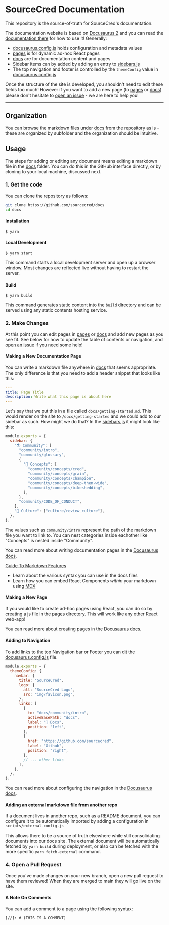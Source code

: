 # SourceCred Documentation

This repository is the source-of-truth for SourceCred's documentation.

The documentation website is based on [Docusaurus 2](https://v2.docusaurus.io/)
and you can read the
[documentation there](https://v2.docusaurus.io/docs/introduction) for how to use
it! Generally:

- [docusaurus.config.js](docusaurus.config.js) holds configuration and metadata
  values
- [pages](pages) is for dynamic ad-hoc React pages
- [docs](docs) are for documentation content and pages
- Sidebar items can by added by adding an entry to [sidebars.js](sidebars.js)
- The top navigation and footer is controlled by the `themeConfig` value in
  [docusaurus.config.js](docusaurus.config.js)

Once the structure of the site is developed, you shouldn't need to edit these
fields too much! However if you want to add a new page (to [pages](pages) or
[docs](docs)) please don't hesitate to
[open an issue](https://github.com/sourcecred/docs/issues) - we are here to help
you!

---

## Organization

You can browse the markdown files under [docs](docs) from the repository as is -
these are organized by subfolder and the organization should be intuitive.

## Usage

The steps for adding or editing any document means editing a markdown file in
the [docs](docs) folder. You can do this in the GitHub interface directly, or by
cloning to your local machine, discussed next.

### 1. Get the code

You can clone the repository as follows:

```bash
git clone https://github.com/sourcecred/docs
cd docs
```

#### Installation

```
$ yarn
```

#### Local Development

```
$ yarn start
```

This command starts a local development server and open up a browser window.
Most changes are reflected live without having to restart the server.

#### Build

```
$ yarn build
```

This command generates static content into the `build` directory and can be
served using any static contents hosting service.

### 2. Make Changes

At this point you can edit pages in [pages](src/pages) or [docs](docs) and add new
pages as you see fit. See below for how to
update the table of contents or navigation, and
[open an issue](https://github.com/sourcecred/docs/issues) if you need some
help!

#### Making a New Documentation Page

You can write a markdown file anywhere in [docs](docs) that seems appropriate.
The only difference is that you need to add a header snippet that looks like
this:

```yaml
---
title: Page Title
description: Write what this page is about here
---

```

Let's say that we put this in a file called `docs/getting-started.md`. This
would render on the site to `/docs/getting-started` and we could add to our
sidebar as such. How might we do that? In the [sidebars.js](sidebars.js) it
might look like this:

```js
module.exports = {
  sidebar: {
    "🌎 Community": [
      "community/intro",
      "community/glossary",
      {
        "🧠 Concepts": [
          "community/concepts/cred",
          "community/concepts/grain",
          "community/concepts/champion",
          "community/concepts/deep-then-wide",
          "community/concepts/bikeshedding",
        ],
      },
      "community/CODE_OF_CONDUCT",
    ],
    "🌟 Culture": ["culture/review_culture"],
  },
};
```

The values such as `community/intro` represent the path of the markdown file you
want to link to. You can nest categories inside eachother like "Concepts" is
nested inside "Community".

You can read more about writing documentation pages in the
[Docusaurus docs](https://v2.docusaurus.io/docs/docs).

[Guide To Markdown Features](https://v2.docusaurus.io/docs/markdown-features)

- Learn about the various syntax you can use in the docs files
- Learn how you can embed React Components _within_ your markdown using
  [MDX](https://mdxjs.com)

#### Making a New Page

If you would like to create ad-hoc pages using React, you can do so by creating
a js file in the [pages](pages) directory. This will work like any other React
web-app!

You can read more about creating pages in the
[Docusaurus docs](https://v2.docusaurus.io/docs/creating-pages).

#### Adding to Navigation

To add links to the top Navigation bar or Footer you can dit the
[docusaurus.config.js](docusaurus.config.js) file.

```js
module.exports = {
  themeConfig: {
    navbar: {
      title: "SourceCred",
      logo: {
        alt: "SourceCred Logo",
        src: "img/favicon.png",
      },
      links: [
        {
          to: "docs/community/intro",
          activeBasePath: "docs",
          label: "📖 Docs",
          position: "left",
        },
        {
          href: "https://github.com/sourcecred",
          label: "Github",
          position: "right",
        },
        // ... other links
      ],
    },
  },
};
```

You can read more about configuring the navigation in the
[Docusaurus docs](https://v2.docusaurus.io/docs/docusaurus.config.js#themeconfig).

#### Adding an external markdown file from another repo

If a document lives in another repo, such as a README document, you can
configure it to be automatically imported by adding a configuration in
`scripts/external-config.js`

This allows there to be a source of truth elsewhere while still consolidating
documents into our docs site. The external document will be automatically
fetched by `yarn build` during deployment, or also can be fetched with the more
specific `yarn fetch-external` command.

### 4. Open a Pull Request

Once you've made changes on your new branch, open a new pull request to have
them reviewed! When they are merged to main they will go live on the site.

#### A Note On Comments

You can add a comment to a page using the following syntax:

```
[//]: # (THIS IS A COMMENT)
```
